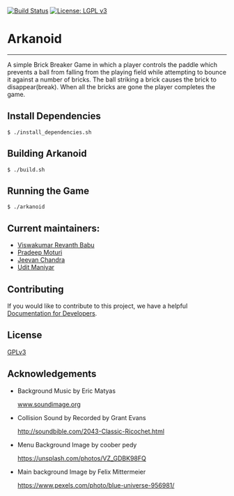 [![Build Status](https://travis-ci.com/IITH-SBJoshi/concurrency-1.svg?token=JK5sno96fVU153e4EcdP&branch=dev)](https://travis-ci.com/IITH-SBJoshi/concurrency-1)
[![License: LGPL v3](https://img.shields.io/badge/License-LGPL%20v3-blue.svg)](https://www.gnu.org/licenses/lgpl-3.0)
# Arkanoid
---------
A simple Brick Breaker Game in which a player controls the paddle which prevents a ball from falling from the playing field while attempting to bounce it against a number of bricks. The ball striking a brick causes the brick to disappear(break). When all the bricks are gone the player completes the game.

Install Dependencies
------------
```
$ ./install_dependencies.sh
```
Building Arkanoid
-----
```
$ ./build.sh
```
Running the Game
--------
```
$ ./arkanoid
```

Current maintainers:
------------------
* [Viswakumar Revanth Babu](https://github.com/re1nth)
* [Pradeep Moturi](https://github.com/PradeepMoturi)
* [Jeevan Chandra](https://github.com/Jeevan-Chandra)
* [Udit Maniyar](https://github.com/UditManiyar)

Contributing
-----------
If you would like to contribute to this project, we have a helpful [Documentation for Developers](https://iith-sbjoshi.github.io/concurrency-1/).


License
-------
[GPLv3](http://www.gnu.org/licenses/gpl-3.0.txt)


Acknowledgements
----------------
- Background Music by Eric Matyas

  www.soundimage.org

- Collision Sound by Recorded by Grant Evans

  http://soundbible.com/2043-Classic-Ricochet.html

- Menu Background Image by coober pedy

  https://unsplash.com/photos/VZ_GDBK98FQ

- Main background Image by Felix Mittermeier

  https://www.pexels.com/photo/blue-universe-956981/
